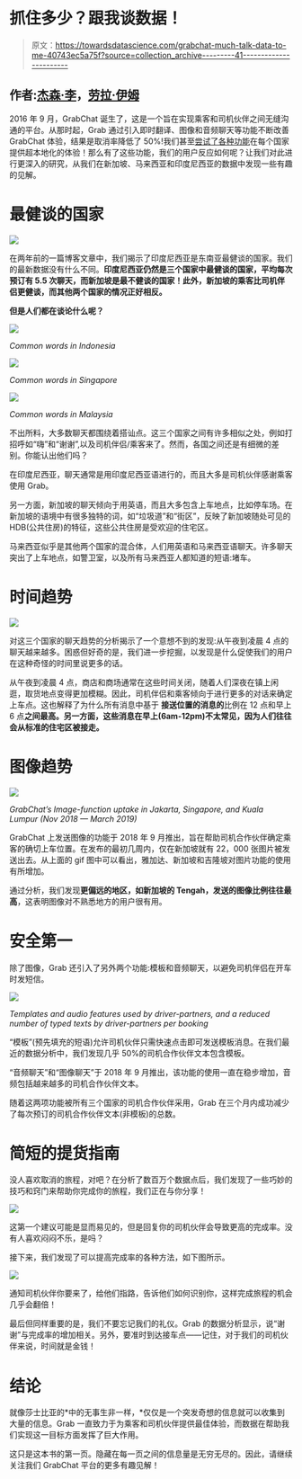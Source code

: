# 抓住多少？跟我谈数据！

> 原文：<https://towardsdatascience.com/grabchat-much-talk-data-to-me-40743ec5a75f?source=collection_archive---------41----------------------->

## 作者:[杰森·李](https://www.linkedin.com/in/jason-jie-shen/)，[劳拉·伊姆](https://www.linkedin.com/in/larapureumyim/)

2016 年 9 月，GrabChat 诞生了，这是一个旨在实现乘客和司机伙伴之间无缝沟通的平台。从那时起，Grab 通过引入即时翻译、图像和音频聊天等功能不断改善 GrabChat 体验，结果是取消率降低了 50%!我们甚至[尝试了各种功能](https://engineering.grab.com/experiment-chat-booking-cancellations)在每个国家提供超本地化的体验！那么有了这些功能，我们的用户反应如何呢？让我们对此进行更深入的研究，从我们在新加坡、马来西亚和印度尼西亚的数据中发现一些有趣的见解。

# 最健谈的国家

![](img/8369b95a62869464065091c4c7d874d6.png)

在两年前的一篇博客文章中，我们揭示了印度尼西亚是东南亚最健谈的国家。我们的最新数据没有什么不同。**印度尼西亚仍然是三个国家中最健谈的国家，平均每次预订有 5.5 次聊天，而新加坡是最不健谈的国家！此外，新加坡的乘客比司机伴侣更健谈，而其他两个国家的情况正好相反。**

**但是人们都在谈论什么呢？**

![](img/ab422764dcb574b17c902685d08865ad.png)

*Common words in Indonesia*

![](img/f1eb142e0b01bafece26ae9e2a01f162.png)

*Common words in Singapore*

![](img/e5f51a9131339b2bd9fa2314699c8177.png)

*Common words in Malaysia*

不出所料，大多数聊天都围绕着搭讪点。这三个国家之间有许多相似之处，例如打招呼如“嗨”和“谢谢”,以及司机伴侣/乘客来了。然而，各国之间还是有细微的差别。你能认出他们吗？

在印度尼西亚，聊天通常是用印度尼西亚语进行的，而且大多是司机伙伴感谢乘客使用 Grab。

另一方面，新加坡的聊天倾向于用英语，而且大多包含上车地点，比如停车场。在新加坡的语境中有很多独特的词，如“垃圾道”和“街区”，反映了新加坡随处可见的 HDB(公共住房)的特征，这些公共住房是受欢迎的住宅区。

马来西亚似乎是其他两个国家的混合体，人们用英语和马来西亚语聊天。许多聊天突出了上车地点，如警卫室，以及所有马来西亚人都知道的短语:堵车。

# 时间趋势

![](img/f4e2de1da92c6ea4a605673e72769f39.png)

对这三个国家的聊天趋势的分析揭示了一个意想不到的发现:从午夜到凌晨 4 点的聊天越来越多。困惑但好奇的是，我们进一步挖掘，以发现是什么促使我们的用户在这种奇怪的时间里说更多的话。

从午夜到凌晨 4 点，商店和商场通常在这些时间关闭，随着人们深夜在镇上闲逛，取货地点变得更加模糊。因此，司机伴侣和乘客倾向于进行更多的对话来确定上车点。这也解释了为什么所有消息中基于 **接送位置的消息的**比例在 12 点和早上 6 点**之间最高。另一方面，这些消息在早上(6am-12pm)不太常见，因为人们往往会从标准的住宅区被接走。**

# 图像趋势

![](img/c34b5254622a1b5871423694d44b06a8.png)

*GrabChat’s Image-function uptake in Jakarta, Singapore, and Kuala Lumpur (Nov 2018 — March 2019)*

GrabChat 上发送图像的功能于 2018 年 9 月推出，旨在帮助司机合作伙伴确定乘客的确切上车位置。在发布的最初几周内，仅在新加坡就有 22，000 张图片被发送出去。从上面的 gif 图中可以看出，雅加达、新加坡和吉隆坡对图片功能的使用有所增加。

通过分析，我们发现**更偏远的地区，如新加坡的 Tengah，发送的图像比例往往最高**，这表明图像对不熟悉地方的用户很有用。

# 安全第一

除了图像，Grab 还引入了另外两个功能:模板和音频聊天，以避免司机伴侣在开车时发短信。

![](img/3365beb3a3763ffa4336d8896316c66a.png)

*Templates and audio features used by driver-partners, and a reduced number of typed texts by driver-partners per booking*

“模板”(预先填充的短语)允许司机伙伴只需快速点击即可发送模板消息。在我们最近的数据分析中，我们发现几乎 50%的司机合作伙伴文本包含模板。

“音频聊天”和“图像聊天”于 2018 年 9 月推出，该功能的使用一直在稳步增加，音频包括越来越多的司机合作伙伴文本。

随着这两项功能被所有三个国家的司机合作伙伴采用，Grab 在三个月内成功减少了每次预订的司机合作伙伴文本(非模板)的总数。

# 简短的提货指南

没人喜欢取消的旅程，对吧？在分析了数百万个数据点后，我们发现了一些巧妙的技巧和窍门来帮助你完成你的旅程，我们正在与你分享！

![](img/31947e88ba2b44156f9279dfbc908e9d.png)

这第一个建议可能是显而易见的，但是回复你的司机伙伴会导致更高的完成率。没有人喜欢闷闷不乐，是吗？

接下来，我们发现了可以提高完成率的各种方法，如下图所示。

![](img/d8ff514b45527b7b1b8ac81ac60fb37b.png)

通知司机伙伴你要来了，给他们指路，告诉他们如何识别你，这样完成旅程的机会几乎会翻倍！

最后但同样重要的是，我们不要忘记我们的礼仪。Grab 的数据分析显示，说“谢谢”与完成率的增加相关。另外，要准时到达接车点——记住，对于我们的司机伙伴来说，时间就是金钱！

# 结论

就像莎士比亚的*中的无事生非一样，*仅仅是一个突发奇想的信息就可以收集到大量的信息。Grab 一直致力于为乘客和司机伙伴提供最佳体验，而数据在帮助我们实现这一目标方面发挥了巨大作用。

这只是这本书的第一页。隐藏在每一页之间的信息量是无穷无尽的。因此，请继续关注我们 GrabChat 平台的更多有趣见解！